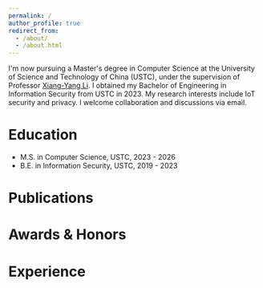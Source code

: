 ```yaml
---
permalink: /
author_profile: true
redirect_from: 
  - /about/
  - /about.html
---
```


I'm now pursuing a Master's degree in Computer Science at the University of Science and Technology of China (USTC), under the supervision of Professor [Xiang-Yang Li](http://staff.ustc.edu.cn/~xiangyangli/). 
I obtained my Bachelor of Engineering in Information Security from USTC in 2023. My research interests include IoT security and privacy. I welcome collaboration and discussions via email.

# Education
- M.S. in Computer Science, USTC, 2023 - 2026
- B.E. in Information Security, USTC, 2019 - 2023

# Publications

# Awards & Honors

# Experience
